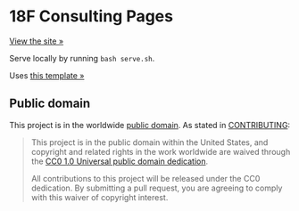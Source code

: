 # 18F Consulting Pages

[View the site »](https://pages.18f.gov/consulting/)

Serve locally by running `bash serve.sh`.

Uses [this template »](http://github.com/blacktm/standard-jekyll-template)

## Public domain

This project is in the worldwide [public domain](LICENSE.md). As stated in [CONTRIBUTING](CONTRIBUTING.md):

> This project is in the public domain within the United States, and copyright and related rights in the work worldwide are waived through the [CC0 1.0 Universal public domain dedication](https://creativecommons.org/publicdomain/zero/1.0/).
>
> All contributions to this project will be released under the CC0 dedication. By submitting a pull request, you are agreeing to comply with this waiver of copyright interest.
